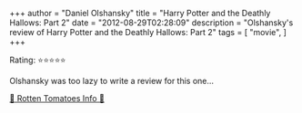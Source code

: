 +++
author = "Daniel Olshansky"
title = "Harry Potter and the Deathly Hallows: Part 2"
date = "2012-08-29T02:28:09"
description = "Olshansky's review of Harry Potter and the Deathly Hallows: Part 2"
tags = [
    "movie",
]
+++

Rating: ⭐⭐⭐⭐⭐

Olshansky was too lazy to write a review for this one...

[🍅 Rotten Tomatoes Info 🍅](https://www.rottentomatoes.com//m/harry_potter_and_the_deathly_hallows_part_2)